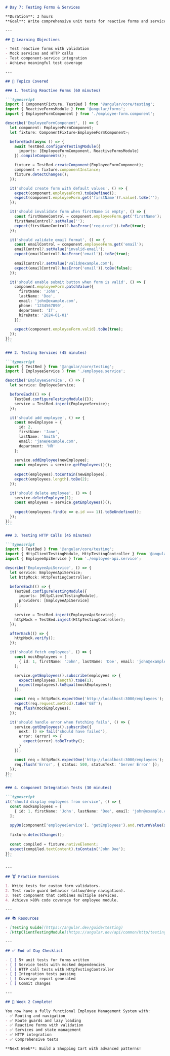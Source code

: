 ````markdown
# Day 7: Testing Forms & Services

**Duration**: 3 hours  
**Goal**: Write comprehensive unit tests for reactive forms and services.

---

## 🎯 Learning Objectives

- Test reactive forms with validation
- Mock services and HTTP calls
- Test component-service integration
- Achieve meaningful test coverage

---

## 📝 Topics Covered

### 1. Testing Reactive Forms (60 minutes)

```typescript
import { ComponentFixture, TestBed } from '@angular/core/testing';
import { ReactiveFormsModule } from '@angular/forms';
import { EmployeeFormComponent } from './employee-form.component';

describe('EmployeeFormComponent', () => {
  let component: EmployeeFormComponent;
  let fixture: ComponentFixture<EmployeeFormComponent>;

  beforeEach(async () => {
    await TestBed.configureTestingModule({
      imports: [EmployeeFormComponent, ReactiveFormsModule]
    }).compileComponents();

    fixture = TestBed.createComponent(EmployeeFormComponent);
    component = fixture.componentInstance;
    fixture.detectChanges();
  });

  it('should create form with default values', () => {
    expect(component.employeeForm).toBeDefined();
    expect(component.employeeForm.get('firstName')?.value).toBe('');
  });

  it('should invalidate form when firstName is empty', () => {
    const firstNameControl = component.employeeForm.get('firstName');
    firstNameControl?.setValue('');
    expect(firstNameControl?.hasError('required')).toBe(true);
  });

  it('should validate email format', () => {
    const emailControl = component.employeeForm.get('email');
    emailControl?.setValue('invalid-email');
    expect(emailControl?.hasError('email')).toBe(true);
    
    emailControl?.setValue('valid@example.com');
    expect(emailControl?.hasError('email')).toBe(false);
  });

  it('should enable submit button when form is valid', () => {
    component.employeeForm.patchValue({
      firstName: 'John',
      lastName: 'Doe',
      email: 'john@example.com',
      phone: '1234567890',
      department: 'IT',
      hireDate: '2024-01-01'
    });
    
    expect(component.employeeForm.valid).toBe(true);
  });
});
```

### 2. Testing Services (45 minutes)

```typescript
import { TestBed } from '@angular/core/testing';
import { EmployeeService } from './employee.service';

describe('EmployeeService', () => {
  let service: EmployeeService;

  beforeEach(() => {
    TestBed.configureTestingModule({});
    service = TestBed.inject(EmployeeService);
  });

  it('should add employee', () => {
    const newEmployee = {
      id: 2,
      firstName: 'Jane',
      lastName: 'Smith',
      email: 'jane@example.com',
      department: 'HR'
    };
    
    service.addEmployee(newEmployee);
    const employees = service.getEmployees()();
    
    expect(employees).toContain(newEmployee);
    expect(employees.length).toBe(2);
  });

  it('should delete employee', () => {
    service.deleteEmployee(1);
    const employees = service.getEmployees()();
    
    expect(employees.find(e => e.id === 1)).toBeUndefined();
  });
});
```

### 3. Testing HTTP Calls (45 minutes)

```typescript
import { TestBed } from '@angular/core/testing';
import { HttpClientTestingModule, HttpTestingController } from '@angular/common/http/testing';
import { EmployeeApiService } from './employee-api.service';

describe('EmployeeApiService', () => {
  let service: EmployeeApiService;
  let httpMock: HttpTestingController;

  beforeEach(() => {
    TestBed.configureTestingModule({
      imports: [HttpClientTestingModule],
      providers: [EmployeeApiService]
    });
    
    service = TestBed.inject(EmployeeApiService);
    httpMock = TestBed.inject(HttpTestingController);
  });

  afterEach(() => {
    httpMock.verify();
  });

  it('should fetch employees', () => {
    const mockEmployees = [
      { id: 1, firstName: 'John', lastName: 'Doe', email: 'john@example.com', department: 'IT' }
    ];

    service.getEmployees().subscribe(employees => {
      expect(employees.length).toBe(1);
      expect(employees).toEqual(mockEmployees);
    });

    const req = httpMock.expectOne('http://localhost:3000/employees');
    expect(req.request.method).toBe('GET');
    req.flush(mockEmployees);
  });

  it('should handle error when fetching fails', () => {
    service.getEmployees().subscribe({
      next: () => fail('should have failed'),
      error: (error) => {
        expect(error).toBeTruthy();
      }
    });

    const req = httpMock.expectOne('http://localhost:3000/employees');
    req.flush('Error', { status: 500, statusText: 'Server Error' });
  });
});
```

### 4. Component Integration Tests (30 minutes)

```typescript
it('should display employees from service', () => {
  const mockEmployees = [
    { id: 1, firstName: 'John', lastName: 'Doe', email: 'john@example.com', department: 'IT' }
  ];
  
  spyOn(component['employeeService'], 'getEmployees').and.returnValue(signal(mockEmployees));
  
  fixture.detectChanges();
  
  const compiled = fixture.nativeElement;
  expect(compiled.textContent).toContain('John Doe');
});
```

---

## 🏋️ Practice Exercises

1. Write tests for custom form validators.
2. Test route guard behavior (allow/deny navigation).
3. Test component that combines multiple services.
4. Achieve >80% code coverage for employee module.

---

## 📚 Resources

- [Testing Guide](https://angular.dev/guide/testing)
- [HttpClientTestingModule](https://angular.dev/api/common/http/testing/HttpClientTestingModule)

---

## ✅ End of Day Checklist

- [ ] 5+ unit tests for forms written
- [ ] Service tests with mocked dependencies
- [ ] HTTP call tests with HttpTestingController
- [ ] Integration tests passing
- [ ] Coverage report generated
- [ ] Commit changes

---

## 🎉 Week 2 Complete!

You now have a fully functional Employee Management System with:
- ✅ Routing and navigation
- ✅ Route guards and lazy loading
- ✅ Reactive forms with validation
- ✅ Services and state management
- ✅ HTTP integration
- ✅ Comprehensive tests

**Next Week**: Build a Shopping Cart with advanced patterns!

````